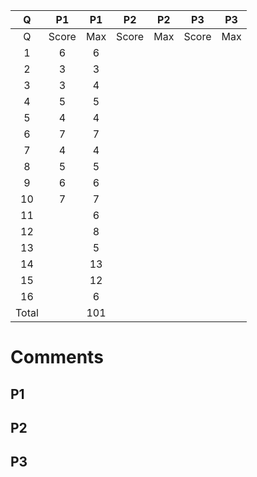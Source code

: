  Q|P1|P1|P2|P2|P3|P3
:---:|:---:|:---:|:---:|:---:|:---:|:---:
Q|Score|Max|Score|Max|Score|Max
1|6|6
2|3|3
3|3|4
4|5|5
5|4|4
6|7|7
7|4|4
8|5|5
9|6|6
10|7|7
11||6
12||8
13||5
14||13
15||12
16||6
Total||101

# Comments
## P1
## P2
## P3
